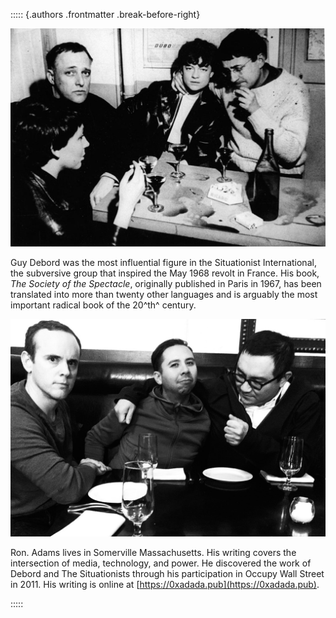::::: {.authors .frontmatter .break-before-right}

![Guy Debord (right)](images/author.jpg)

Guy Debord was the most influential figure in the Situationist International,
the subversive group that inspired the May 1968 revolt in France. His book, _The
Society of the Spectacle_, originally published in Paris in 1967, has been
translated into more than twenty other languages and is arguably the most
important radical book of the 20^th^ century.

![Ron. Adams (left)](images/translator.jpg)

Ron. Adams lives in Somerville Massachusetts. His writing covers the
intersection of media, technology, and power. He discovered the work of Debord
and The Situationists through his participation in Occupy Wall Street in 2011.
His writing is online at [https://0xadada.pub](https://0xadada.pub).

:::::
